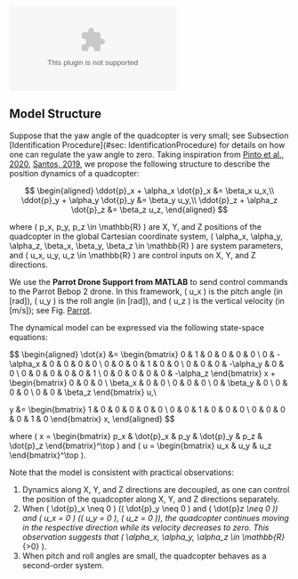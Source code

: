 ![Parrot Drone](Drone%20(1).eps)

## Model Structure
Suppose that the yaw angle of the quadcopter is very small; see Subsection [Identification Procedure](#sec: IdentificationProcedure) for details on how one can regulate the yaw angle to zero. Taking inspiration from [Pinto et al., 2020](#), [Santos, 2019](#), we propose the following structure to describe the position dynamics of a quadcopter:

$$
\begin{aligned}
\ddot{p}_x + \alpha_x \dot{p}_x &= \beta_x u_x,\\
\ddot{p}_y + \alpha_y \dot{p}_y &= \beta_y u_y,\\
\ddot{p}_z + \alpha_z \dot{p}_z &= \beta_z u_z,
\end{aligned}
$$

where \( p_x, p_y, p_z \in \mathbb{R} \) are X, Y, and Z positions of the quadcopter in the global Cartesian coordinate system, \( \alpha_x, \alpha_y, \alpha_z, \beta_x, \beta_y, \beta_z \in \mathbb{R} \) are system parameters, and \( u_x, u_y, u_z \in \mathbb{R} \) are control inputs on X, Y, and Z directions.

We use the **Parrot Drone Support from MATLAB** to send control commands to the Parrot Bebop 2 drone. In this framework, \( u_x \) is the pitch angle (in [rad]), \( u_y \) is the roll angle (in [rad]), and \( u_z \) is the vertical velocity (in [m/s]); see Fig. [Parrot](#fig:Parrot).

The dynamical model can be expressed via the following state-space equations:

$$
\begin{aligned}
\dot{x} &=
\begin{bmatrix}
0 & 1 & 0 & 0 & 0 & 0 \\
0 & -\alpha_x & 0 & 0 & 0 & 0 \\
0 & 0 & 0 & 1 & 0 & 0 \\
0 & 0 & 0 & -\alpha_y & 0 & 0 \\
0 & 0 & 0 & 0 & 0 & 1 \\
0 & 0 & 0 & 0 & 0 & -\alpha_z
\end{bmatrix} x +
\begin{bmatrix}
0 & 0 & 0 \\
\beta_x & 0 & 0 \\
0 & 0 & 0 \\
0 & \beta_y & 0 \\
0 & 0 & 0 \\
0 & 0 & \beta_z
\end{bmatrix} u,\\

y &=
\begin{bmatrix}
1 & 0 & 0 & 0 & 0 & 0 \\
0 & 0 & 1 & 0 & 0 & 0 \\
0 & 0 & 0 & 0 & 1 & 0
\end{bmatrix} x,
\end{aligned}
$$

where \( x = \begin{bmatrix} p_x & \dot{p}_x & p_y & \dot{p}_y & p_z & \dot{p}_z \end{bmatrix}^\top \) and \( u = \begin{bmatrix} u_x & u_y & u_z \end{bmatrix}^\top \).

Note that the model is consistent with practical observations:

1. Dynamics along X, Y, and Z directions are decoupled, as one can control the position of the quadcopter along X, Y, and Z directions separately.
2. When \( \dot{p}_x \neq 0 \) (\( \dot{p}_y \neq 0 \) and \( \dot{p}_z \neq 0 \)) and \( u_x = 0 \) (\( u_y = 0 \), \( u_z = 0 \)), the quadcopter continues moving in the respective direction while its velocity decreases to zero. This observation suggests that \( \alpha_x, \alpha_y, \alpha_z \in \mathbb{R}_{>0} \).
3. When pitch and roll angles are small, the quadcopter behaves as a second-order system.
